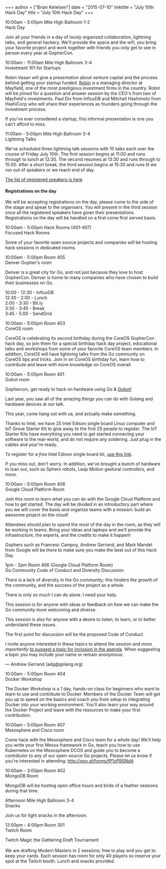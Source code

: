 +++
author = ["Brian Ketelsen"]
date = "2015-07-10"
linktitle = "July 10th Hack Day"
title = "July 10th Hack Day"
+++


<div id="hackday-schedule" class="tab-pane schedule-page schedule-item-tab">
  <div class="row schedule-item">
    <div class="col-md-3 schedule-item-slot">
      <span class="time">10:00am - 5:00pm</span>
      <span class="location">Mile High Ballroom 1-2</span>
    </div>
    <div class="col-md-9 schedule-item-details">
      <div class="schedule-item-summary">
        <span class="title">
            Hack Day
        </span>
      </div>
      <div class="abstract">
        <p>Join all your friends in a day of loosly organized collaboration, lightning talks, and general hackery.  We'll provide the space and the wifi, you bring your favorite project and work together with friends you only get to see in person every year at GopherCon.</p>
      </div>
    </div>
  </div>
  <div class="row schedule-item">
    <div class="col-md-3 schedule-item-slot">
      <span class="time">10:00am - 11:00am</span>
      <span class="location">Mile High Ballroom 3-4</span>
    </div>
    <div class="col-md-9 schedule-item-details">
      <div class="schedule-item-summary">
        <span class="title">
            Investment 101 for Startups
        </span>
      </div>
      <div class="abstract">
        <p>Robin Vasan will give a presentation about venture capital and the process behind getting your startup funded.  <a href="http://www.mayfield.com/team/investment-team/robin-vasan">Robin</a> is a managing director at Mayfield, one of the most prestigious investment firms in the country.  Robin will be joined for a question and answer session by the CEO's from two of Mayfield's investments.  Paul Dix from InfluxDB and Mitchell Hashimoto from HashiCorp who will share their experiences as founders going through the investment process.</p>
        <p>If you've ever considered a startup, this informal presentation is one you can't afford to miss.</p>
      </div>
    </div>
  </div>
  <div class="row schedule-item">
    <div class="col-md-3 schedule-item-slot">
      <span class="time">11:00am - 5:00pm</span>
      <span class="location">Mile High Ballroom 3-4</span>
    </div>
    <div class="col-md-9 schedule-item-details">
      <div class="schedule-item-summary">
        <span class="title">
            Lightning Talks
        </span>
      </div>
      <div class="abstract">
        <p>We've scheduled three lightning talk sessions with 10 talks each over the course of Friday July 10th. The first session begins at 11:00 and runs through to lunch at 12:30. The second resumes at 13:30 and runs through to 15:00. After a short break, the third session begins at 15:30 and runs til we run out of speakers or we reach end of day.</p>
        <p><a href="http://blog.gopheracademy.com/gophercon-2015/gophercon-lightning-talk-results/">The list of registered speakers is here</a></p>
        <h4>Registrations on the day</h4>
        <p>We will be accepting registrations on the day, please come to the side of the stage and speak to the organisers. You will present in the third session once all the registered speakers have given their presentations. Registrations on the day will be handled on a first come first served basis.</p>
      </div>
    </div>
  </div>
  <div class="row schedule-item highlighted-schedule-item">
    <div class="col-md-3 schedule-item-slot">
      <span class="time">10:00am - 5:00pm</span>
      <span class="location">Hack Rooms (401-407)</span>
    </div>
    <div class="col-md-9 schedule-item-details">
      <div class="schedule-item-summary">
        <span class="title">
            Focused Hack Rooms
        </span>
      </div>
      <div class="abstract">
        <p>Some of your favorite open source projects and companies will be hosting hack sessions in dedicated rooms.</p>
      </div>
    </div>
  </div>
  <div class="row schedule-item">
    <div class="col-md-3 schedule-item-slot">
      <span class="time">10:00am - 5:00pm</span>
      <span class="location">Room 405</span>
    </div>
    <div class="col-md-9 schedule-item-details">
      <div class="schedule-item-summary">
        <span class="title">Denver Gopher's room</span>
      </div>
      <div class="abstract">
        <p>Denver is a great city for Go, and not just because they love to host GopherCon. Denver is home to many companies who have chosen to build their businesses on Go.</p>
<p>10:00 - 12:30 - InfluxDB<br>
12:30 - 2:00 - Lunch<br>
2:00 - 3:30 - Bit.ly<br>
3:30 - 3:45 - Break<br>
3:45 - 5:00 - SendGrid</p>
      </div>
    </div>
  </div>
  <div class="row schedule-item">
    <div class="col-md-3 schedule-item-slot">
      <span class="time">10:00am - 5:00pm</span>
      <span class="location">Room 403</span>
    </div>
    <div class="col-md-9 schedule-item-details">
      <div class="schedule-item-summary">
        <span class="title">CoreOS room</span>
      </div>
      <div class="abstract">
        <p>CoreOS is celebrating its second birthday during the CoreOS GopherCon hack day, so join them for a special birthday hack day project, educational talks and workshops from some of your favorite CoreOS team members. In addition, CoreOS will have lightning talks from the Go community on CoreOS tips and tricks. Join in on CoreOS birthday fun, learn how to contribute and leave with more knowledge on CoreOS overall.</p>
      </div>
    </div>
  </div>
  <div class="row schedule-item">
    <div id="gobot" class="col-md-3 schedule-item-slot">
      <span class="time">10:00am - 5:00pm</span>
      <span class="location">Room 401</span>
    </div>
    <div class="col-md-9 schedule-item-details">
      <div class="schedule-item-summary">
        <span class="title">Gobot room</span>
      </div>
      <div class="abstract">
        <p>Gophercon, get ready to hack on hardware using Go & <a href="http://gobot.io">Gobot!</a></p>
	<p>Last year, you saw all of the amazing things you can do with Golang and hardware devices at our talk.</p>
	<p>This year, come hang out with us, and actually make something.</p>
	<p>Thanks to Intel, we have 25 Intel Edison single board Linux computer and IoT Grove Starter Kit to give away to the first 25 people to register. The IoT Starter Kits have everything you need to get started connectng your software to the real-world, and do not require any soldering. Just plug in the cables and your're ready.</p>
	<p>To register for a <em>free</em> Intel Edison single board kit, <a href="https://gophercon-gobot-hackday.eventbrite.com">use this link</a>.</p>
	<p>If you miss out, don't worry. In addition, we've brought a bunch of hardware to loan out, such as Sphero robots, Leap Motion gestural controllers, and more.</p>
      </div>
    </div>
  </div>
  <div class="row schedule-item">
    <div class="col-md-3 schedule-item-slot">
      <span class="time">10:00am - 5:00pm</span>
      <span class="location">Room 406</span>
    </div>
    <div class="col-md-9 schedule-item-details">
      <div class="schedule-item-summary">
        <span class="title">Google Cloud Platform Room</span>
      </div>
      <div class="abstract">
        <p>Join this room to learn what you can do with the Google Cloud Platform and how to get started. The day will be divided in an introductory part where you we will cover the basis and organize teams with a mission: build an awesome project on the cloud!</p>
        <p>Attendees should plan to spend the most of the day in the room, as they will be working in teams. Bring your ideas and laptops and we’ll provide the infrastructure, the experts, and the credits to make it happen!</p>
        <p>Gophers such as Francesc Campoy, Andrew Gerrand, and Mark Mandel from Google will be there to make sure you make the best out of this Hack Day.</p>
      </div>
    </div>
  </div>
  <div id="diversity" class="row schedule-item">
    <div class="col-md-3 schedule-item-slot">
      <span class="time">1pm - 2pm</span>
      <span class="location">Room 406 (Google Cloud Platform Room)</span>
    </div>
    <div class="col-md-9 schedule-item-details">
      <div class="schedule-item-summary">
        <span class="title">Go Community Code of Conduct and Diversity Discussion</span>
      </div>
      <div class="abstract">
        <p>There is a lack of diversity in the Go community; this hinders the growth of the community, and the success of the project as a whole.</p>
	<p>There is only so much I can do alone. I need your help.</p>
	<p>This session is for anyone with ideas or feedback on how we can make the Go community more welcoming and diverse.</p>
	<p>This session is also for anyone with a desire to listen, to learn, or to better understand these issues.</p>
	<p>The first point for discussion will be the proposed Code of Conduct.</p>
	<p>I invite anyone interested in these topics to attend the session and <em>more importantly</em> <a href="https://docs.google.com/a/golang.org/forms/d/1Gebv9jKLQMHCuEDBfhDfBISSCoJXzeCJU1a-STKNHX0/viewform?usp=send_form#start=invite">to suggest a topic for inclusion in the agenda</a>. When suggesting a topic you may include your name or remain anonymous.</p>
	<p>&mdash; Andrew Gerrand (adg@golang.org)</p>
      </div>
    </div>
  </div>
  <div class="row schedule-item">
    <div class="col-md-3 schedule-item-slot">
      <span class="time">10:00am - 5:00pm</span>
      <span class="location">Room 404</span>
    </div>
    <div class="col-md-9 schedule-item-details">
      <div class="schedule-item-summary">
        <span class="title">
          Docker Workshop
        </span>
      </div>
      <div class="abstract">
        <p>The Docker Workshop is a 1 day, hands-on class for beginners who want to learn to use and contribute to Docker. Members of the Docker Team will get you up to speed on the basics and coach you from setup to integrating Docker into your working environment. You’ll also learn your way around the Docker Project and leave with the resources to make your first contribution.</p>
      </div>
    </div>
  </div>

  <div class="row schedule-item">
    <div class="col-md-3 schedule-item-slot">
      <span class="time">10:00am - 5:00pm</span>
      <span class="location">Room 407</span>
    </div>
    <div class="col-md-9 schedule-item-details">
      <div class="schedule-item-summary">
        <span class="title">
          Mesosphere and Cisco room
        </span>
      </div>
      <div class="abstract">
        <p>Come hack with the Mesosphere and Cisco team for a whole day! We'll help you write your first Mesos framework in Go, teach you how to use Kubernetes on the Mesosphere DCOS and guide you to become a contributor to any of our open-source Go projects. Please let us know if you're interested in attending: <a href="http://goo.gl/forms/fP1zPBSNdA">http://goo.gl/forms/fP1zPBSNdA</a></p>
      </div>
    </div>
  </div>
  <div class="row schedule-item">
    <div class="col-md-3 schedule-item-slot">
      <span class="time">10:00am - 3:00pm</span>
      <span class="location">Room 402</span>
    </div>
    <div class="col-md-9 schedule-item-details">
      <div class="schedule-item-summary">
        <span class="title">
          MongoDB Room
        </span>
      </div>
      <div class="abstract">
        <p>MongoDB will be hosting open office hours and birds of a feather sessions during that time.</p>
      </div>
    </div>
  </div>
		  
  <div class="row schedule-item highlighted-schedule-item">
    <div class="col-md-3 schedule-item-slot">
      <span class="time">Afternoon</span>
      <span class="location">Mile High Ballroom 3-4</span>
    </div>
    <div class="col-md-9 schedule-item-details">
      <div class="schedule-item-summary">
        <span class="title">
            Snacks 
        </span>
      </div>
      <div class="abstract">
        <p>Join us for light snacks in the afternoon.</p>
      </div>
    </div>
  </div>

  <div class="row schedule-item">
    <div class="col-md-3 schedule-item-slot">
      <span class="time">12:00pm - 4:00pm</span>
      <span class="location">Room 301</span>
    </div>
    <div class="col-md-9 schedule-item-details">
      <div class="schedule-item-summary">
        <span class="title">
          Twitch Room
        </span>
      </div>
      <div class="abstract">
        <p>Twitch Magic the Gathering Draft Tournament<br /><br /> 
We are drafting Modern Masters in 2 sessions; free to play and you get to keep your cards. Each session has room for only 40 players so reserve your spot at the Twitch booth. Lunch and snacks provided.</p>
      </div>
    </div>
  </div>
</div>
